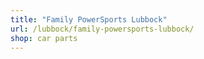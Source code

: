```yaml
---
title: "Family PowerSports Lubbock"
url: /lubbock/family-powersports-lubbock/
shop: car parts
---
```


